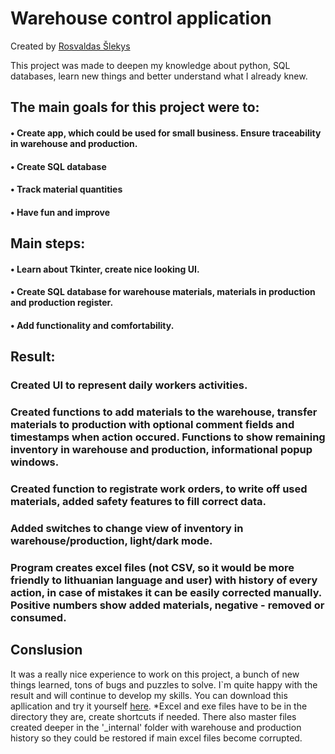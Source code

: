 # Warehouse control application

Created by [Rosvaldas Šlekys](https://github.com/RosSlek) 

This project was made to deepen my knowledge about python, SQL databases, learn new things and better understand what I already knew.

## The main goals for this project were to:
#### • Create app, which could be used for small business. Ensure traceability in warehouse and production.
#### • Create SQL database
#### • Track material quantities
#### • Have fun and improve

## Main steps:
#### •	Learn about Tkinter, create nice looking UI.
#### •	Create SQL database for warehouse materials, materials in production and production register.
#### •  Add functionality and comfortability.

## Result:
### Created UI to represent daily workers activities.


### Created functions to add materials to the warehouse, transfer materials to production with optional comment fields and timestamps when action occured. Functions to show remaining inventory in warehouse and production, informational popup windows.



### Created function to registrate work orders, to write off used materials, added safety features to fill correct data.



### Added switches to change view of inventory in warehouse/production, light/dark mode.


### Program creates excel files (not CSV, so it would be more friendly to lithuanian language and user) with history of every action, in case of mistakes it can be easily corrected manually. Positive numbers show added materials, negative - removed or consumed.


## Conslusion
It was a really nice experience to work on this project, a bunch of new things learned, tons of bugs and puzzles to solve. I`m quite happy with the result and will continue to develop my skills. You can download this apllication and try it yourself [here](https://www.dropbox.com/scl/fi/vfekzijr6ds3hh8i2ra6b/Sand-lio-programa.rar?rlkey=svv8ing3xq0fnenmi4ja4289h&dl=0).
*Excel and exe files have to be in the directory they are, create shortcuts if needed. There also master files created deeper in the '_internal' folder with warehouse and production history so they could be restored if main excel files become corrupted.
